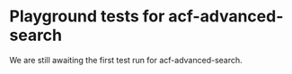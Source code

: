 # Playground tests for acf-advanced-search
We are still awaiting the first test run for acf-advanced-search.
